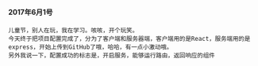 #### 2017年6月1号
    儿童节，别人在玩，我在学习。咳咳，开个玩笑。
    今天终于把项目配置完成了，分为了客户端和服务器端，客户端用的是React，服务端用的是express，开始上传到GitHub了哦，哈哈，有一点小激动哦。
    另外我说一下，配置成功的标志是，开启服务，能够运行路由，返回响应的组件